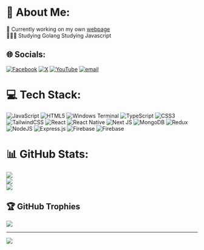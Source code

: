 # 💫 About Me:
🛜 Currently working on my own [webpage](https://tahmidly.netlify.app)<br>
👨🏼‍🎓 Studying Golang
Studying Javascript


## 🌐 Socials:
[![Facebook](https://img.shields.io/badge/Facebook-%231877F2.svg?logo=Facebook&logoColor=white)](https://facebook.com/tahmdily) [![X](https://img.shields.io/badge/X-black.svg?logo=X&logoColor=white)](https://x.com/tahmidly) [![YouTube](https://img.shields.io/badge/YouTube-%23FF0000.svg?logo=YouTube&logoColor=white)](https://youtube.com/@tahmidly) [![email](https://img.shields.io/badge/Email-D14836?logo=gmail&logoColor=white)](mailto:redfoxtahmid@gmailcom) 

# 💻 Tech Stack:
![JavaScript](https://img.shields.io/badge/javascript-%23323330.svg?style=for-the-badge&logo=javascript&logoColor=%23F7DF1E) ![HTML5](https://img.shields.io/badge/html5-%23E34F26.svg?style=for-the-badge&logo=html5&logoColor=white) ![Windows Terminal](https://img.shields.io/badge/Windows%20Terminal-%234D4D4D.svg?style=for-the-badge&logo=windows-terminal&logoColor=white) ![TypeScript](https://img.shields.io/badge/typescript-%23007ACC.svg?style=for-the-badge&logo=typescript&logoColor=white) ![CSS3](https://img.shields.io/badge/css3-%231572B6.svg?style=for-the-badge&logo=css3&logoColor=white) ![TailwindCSS](https://img.shields.io/badge/tailwindcss-%2338B2AC.svg?style=for-the-badge&logo=tailwind-css&logoColor=white) ![React](https://img.shields.io/badge/react-%2320232a.svg?style=for-the-badge&logo=react&logoColor=%2361DAFB) ![React Native](https://img.shields.io/badge/react_native-%2320232a.svg?style=for-the-badge&logo=react&logoColor=%2361DAFB) ![Next JS](https://img.shields.io/badge/Next-black?style=for-the-badge&logo=next.js&logoColor=white) ![MongoDB](https://img.shields.io/badge/MongoDB-%234ea94b.svg?style=for-the-badge&logo=mongodb&logoColor=white) ![Redux](https://img.shields.io/badge/redux-%23593d88.svg?style=for-the-badge&logo=redux&logoColor=white) ![NodeJS](https://img.shields.io/badge/node.js-6DA55F?style=for-the-badge&logo=node.js&logoColor=white) ![Express.js](https://img.shields.io/badge/express.js-%23404d59.svg?style=for-the-badge&logo=express&logoColor=%2361DAFB) ![Firebase](https://img.shields.io/badge/firebase-a08021?style=for-the-badge&logo=firebase&logoColor=ffcd34) ![Firebase](https://img.shields.io/badge/firebase-%23039BE5.svg?style=for-the-badge&logo=firebase)
# 📊 GitHub Stats:
![](https://github-readme-stats.vercel.app/api?username=tahmidly&theme=dark&hide_border=true&include_all_commits=true&count_private=true)<br/>
![](https://nirzak-streak-stats.vercel.app/?user=tahmidly&theme=dark&hide_border=true)<br/>
![](https://github-readme-stats.vercel.app/api/top-langs/?username=tahmidly&theme=dark&hide_border=true&include_all_commits=true&count_private=true&layout=compact)

## 🏆 GitHub Trophies
![](https://github-profile-trophy.vercel.app/?username=tahmidly&theme=radical&no-frame=false&no-bg=true&margin-w=4)

---
[![](https://visitcount.itsvg.in/api?id=tahmidly&icon=0&color=0)](https://visitcount.itsvg.in)

<!-- Proudly created with GPRM ( https://gprm.itsvg.in ) -->
